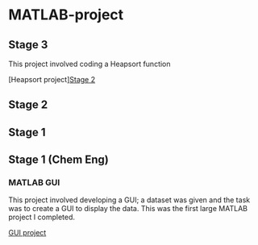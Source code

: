 # MATLAB-project

## Stage 3
This project involved coding a Heapsort function

[Heapsort project][Stage 2](heapsort.m)

## Stage  2



## Stage 1


## Stage 1 (Chem Eng)
### MATLAB GUI 
This project involved developing a GUI; a dataset was given and the task was to create a GUI to display the data. This was the first large MATLAB project I completed. 

[GUI project](GUI.m)
